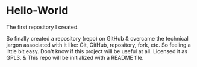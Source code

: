 # Hello-World
The first repository I created.

So finally created a repository (repo) on GitHub & overcame the technical jargon associated with it like: Git, GitHub, repository, fork, etc. So feeling a little bit easy.
Don't know if this project will be useful at all.
Licensed it as GPL3.
& This repo will be initialized with a README file.
